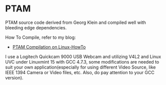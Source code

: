 PTAM
====

PTAM source code derived from Georg Klein and compiled well with bleeding edge dependencies.

How To Compile, refer to my blog:
*   [PTAM Compilation on Linux-HowTo](http://hustcalm.me/blog/2013/09/27/ptam-compilation-on-linux-howto/)

I use a Logitech Quickcam 9000 USB Webcam and utilizing V4L2 and Linux UVC under Linuxmint 15 with GCC 4.7.3, some modifications are needed to suit your own application(especially for using different Video Source, like IEEE 1394 Camera or Video files, etc. Also, do pay attention to your GCC version).

